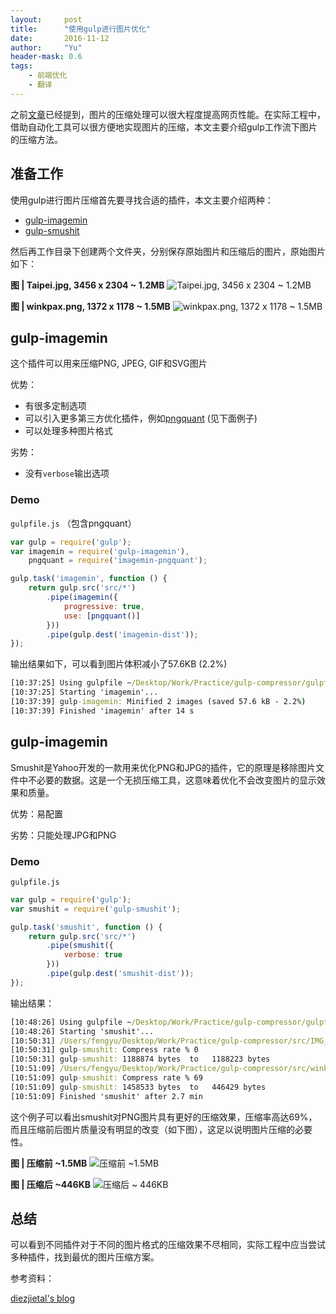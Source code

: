 ```yaml
---
layout:     post
title:      "使用gulp进行图片优化"
date:       2016-11-12
author:     "Yu"
header-mask: 0.6
tags:
    - 前端优化
    - 翻译
---
```


之前[文章](http://www.jianshu.com/p/beab26ded951)已经提到，图片的压缩处理可以很大程度提高网页性能。在实际工程中，借助自动化工具可以很方便地实现图片的压缩，本文主要介绍gulp工作流下图片的压缩方法。

## 准备工作

使用gulp进行图片压缩首先要寻找合适的插件，本文主要介绍两种：

* [gulp-imagemin](https://www.npmjs.com/package/gulp-imagemin)
* [gulp-smushit](https://www.npmjs.com/package/gulp-smushit)

然后再工作目录下创建两个文件夹，分别保存原始图片和压缩后的图片，原始图片如下：

**图 | Taipei.jpg, 3456 x 2304 ~ 1.2MB**
![Taipei.jpg, 3456 x 2304 ~ 1.2MB](http://upload-images.jianshu.io/upload_images/3623238-a6eece3ab8f6f39f.jpg?imageMogr2/auto-orient/strip%7CimageView2/2/w/1240)


**图 | winkpax.png, 1372 x 1178 ~ 1.5MB**
![winkpax.png, 1372 x 1178 ~ 1.5MB](http://upload-images.jianshu.io/upload_images/3623238-af4f7cbc1d7a7ac1.png?imageMogr2/auto-orient/strip%7CimageView2/2/w/1240)


## gulp-imagemin

这个插件可以用来压缩PNG, JPEG, GIF和SVG图片

优势：

* 有很多定制选项
* 可以引入更多第三方优化插件，例如[pngquant](https://www.npmjs.com/package/imagemin-pngquant) (见下面例子)
* 可以处理多种图片格式

劣势：

* 没有`verbose`输出选项

### Demo

`gulpfile.js` （包含pngquant）

```js
var gulp = require('gulp');
var imagemin = require('gulp-imagemin'),
    pngquant = require('imagemin-pngquant');

gulp.task('imagemin', function () {
    return gulp.src('src/*')
        .pipe(imagemin({
            progressive: true,
            use: [pngquant()]
        }))
        .pipe(gulp.dest('imagemin-dist'));
});
```
输出结果如下，可以看到图片体积减小了57.6KB (2.2%)

```cmd
[10:37:25] Using gulpfile ~/Desktop/Work/Practice/gulp-compressor/gulpfile.js
[10:37:25] Starting 'imagemin'...
[10:37:39] gulp-imagemin: Minified 2 images (saved 57.6 kB - 2.2%)
[10:37:39] Finished 'imagemin' after 14 s
```

## gulp-imagemin

Smushit是Yahoo开发的一款用来优化PNG和JPG的插件，它的原理是移除图片文件中不必要的数据。这是一个无损压缩工具，这意味着优化不会改变图片的显示效果和质量。

优势：易配置

劣势：只能处理JPG和PNG

### Demo

`gulpfile.js`

```js
var gulp = require('gulp');
var smushit = require('gulp-smushit');

gulp.task('smushit', function () {
    return gulp.src('src/*')
        .pipe(smushit({
            verbose: true
        }))
        .pipe(gulp.dest('smushit-dist'));
});
```

输出结果：

```cmd
[10:48:26] Using gulpfile ~/Desktop/Work/Practice/gulp-compressor/gulpfile.js
[10:48:26] Starting 'smushit'...
[10:50:31] /Users/fengyu/Desktop/Work/Practice/gulp-compressor/src/IMG_3881.jpg
[10:50:31] gulp-smushit: Compress rate % 0
[10:50:31] gulp-smushit: 1188874 bytes  to   1188223 bytes
[10:51:09] /Users/fengyu/Desktop/Work/Practice/gulp-compressor/src/winkpax@2x.png
[10:51:09] gulp-smushit: Compress rate % 69
[10:51:09] gulp-smushit: 1458533 bytes  to   446429 bytes
[10:51:09] Finished 'smushit' after 2.7 min
```
这个例子可以看出smushit对PNG图片具有更好的压缩效果，压缩率高达69%，而且压缩前后图片质量没有明显的改变（如下图），这足以说明图片压缩的必要性。

**图 | 压缩前 ~1.5MB**
![压缩前 ~1.5MB](http://upload-images.jianshu.io/upload_images/3623238-8d59861b6bd1d68a.png?imageMogr2/auto-orient/strip%7CimageView2/2/w/1240)

**图 | 压缩后 ~446KB**
![压缩后 ~ 446KB](http://upload-images.jianshu.io/upload_images/3623238-88b2df8c40cc0be1.png?imageMogr2/auto-orient/strip%7CimageView2/2/w/1240)


## 总结

可以看到不同插件对于不同的图片格式的压缩效果不尽相同，实际工程中应当尝试多种插件，找到最优的图片压缩方案。

参考资料：

[diezjietal's blog](http://diezjietal.be/blog/2015/02/18/image-optimizers.html)


	
	



	













